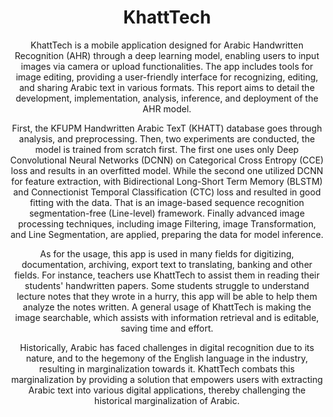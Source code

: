 <div align=center>
<h1>KhattTech</h1>
<p>KhattTech is a mobile application designed for Arabic Handwritten Recognition (AHR) through a deep learning model, enabling users to input images via camera or upload functionalities. The app includes tools for image editing, providing a user-friendly interface for recognizing, editing, and sharing Arabic text in various formats. This report aims to detail the development, implementation, analysis, inference, and deployment of the AHR model.</p>
<p>First, the KFUPM Handwritten Arabic TexT (KHATT) database goes through analysis, and preprocessing. Then, two experiments are conducted, the model is trained from scratch first. The first one uses only Deep Convolutional Neural Networks (DCNN) on Categorical Cross Entropy (CCE) loss and results in an overfitted model. While the second one utilized  DCNN for feature extraction, with Bidirectional Long-Short Term Memory (BLSTM) and Connectionist Temporal Classification (CTC) loss and resulted in good fitting with the data. That is an image-based sequence recognition segmentation-free (Line-level) framework. Finally advanced image processing techniques, including image Filtering, image Transformation, and Line Segmentation, are applied, preparing the data for model inference. </p>
<p>As for the usage, this app is used in many fields for digitizing, documentation, archiving, export text to translating, banking and other fields. For instance, teachers use KhattTech to assist them in reading their students' handwritten papers. Some students struggle to understand lecture notes that they wrote in a hurry, this app will be able to help them analyze the notes written. A general usage of KhattTech is making the image searchable, which assists with information retrieval and is editable, saving time and effort. </p>
<p>Historically, Arabic has faced challenges in digital recognition due to its nature, and to the hegemony of the English language in the industry, resulting in marginalization towards it. KhattTech combats this marginalization by providing a solution that empowers users with extracting Arabic text into various digital applications, thereby challenging the historical marginalization of Arabic. 
</p>
</div>
